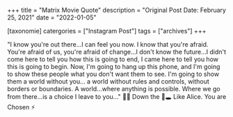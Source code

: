 +++
title = "Matrix Movie Quote"
description = "Original Post Date: February 25, 2021"
date = "2022-01-05"

[taxonomie]
catergories = ["Instagram Post"]
tags = ["archives"]
+++

"I know you're out there...I can feel you now. I know that you're afraid. You're afraid of us, you're afraid of change...I don't know the future...I didn't come here to tell you how this is going to end, I came here to tell you how this is going to begin. Now, I'm going to hang up this phone, and I'm going to show these people what you don't want them to see. I'm going to show them a world without you... a world without rules and controls, without borders or boundaries. A world...where anything is possible. Where we go from there...is a choice I leave to you..." 🔴💊 Down the
🐰🕳️ Like Alice. You are Chosen ⚡
